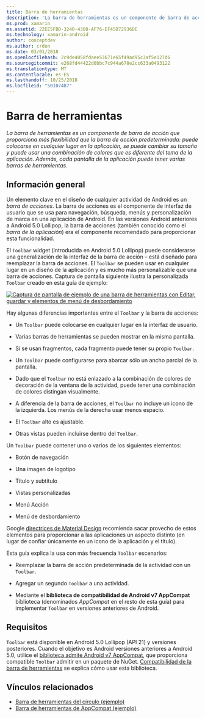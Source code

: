 ```yaml
---
title: Barra de herramientas
description: 'La barra de herramientas es un componente de barra de acción que proporciona más flexibilidad que la barra de acción predeterminada: puede colocarse en cualquier lugar en la aplicación, se puede cambiar su tamaño y puede usar una combinación de colores que es diferente del tema de la aplicación. Además, cada pantalla de la aplicación puede tener varias barras de herramientas.'
ms.prod: xamarin
ms.assetid: 22EE5FBD-3240-4308-AF76-EF45D72936DE
ms.technology: xamarin-android
author: conceptdev
ms.author: crdun
ms.date: 03/01/2018
ms.openlocfilehash: 2c9de4058fdaee53671e65f49ad95c3af5e127d6
ms.sourcegitcommit: e268fd44422d0bbc7c944a678e2cc633a0493122
ms.translationtype: MT
ms.contentlocale: es-ES
ms.lasthandoff: 10/25/2018
ms.locfileid: "50107487"
---
```

# <a name="toolbar"></a>Barra de herramientas

_La barra de herramientas es un componente de barra de acción que proporciona más flexibilidad que la barra de acción predeterminada: puede colocarse en cualquier lugar en la aplicación, se puede cambiar su tamaño y puede usar una combinación de colores que es diferente del tema de la aplicación. Además, cada pantalla de la aplicación puede tener varias barras de herramientas._

 
## <a name="overview"></a>Información general

Un elemento clave en el diseño de cualquier actividad de Android es un *barra de acciones*. La barra de acciones es el componente de interfaz de usuario que se usa para navegación, búsqueda, menús y personalización de marca en una aplicación de Android. En las versiones Android anteriores a Android 5.0 Lollipop, la barra de acciones (también conocido como el *barra de la aplicación*) era el componente recomendado para proporcionar esta funcionalidad. 

El `Toolbar` widget (introducida en Android 5.0 Lollipop) puede considerarse una generalización de la interfaz de la barra de acción &ndash; está diseñado para reemplazar la barra de acciones. El `Toolbar` se pueden usar en cualquier lugar en un diseño de la aplicación y es mucho más personalizable que una barra de acciones. Captura de pantalla siguiente ilustra la personalizada `Toolbar` creado en esta guía de ejemplo: 

[![Captura de pantalla de ejemplo de una barra de herramientas con Editar, guardar y elementos de menú de desbordamiento](images/01-toolbar-sml.png)](images/01-toolbar.png#lightbox)

Hay algunas diferencias importantes entre el `Toolbar` y la barra de acciones: 

-   Un `Toolbar` puede colocarse en cualquier lugar en la interfaz de usuario.

-   Varias barras de herramientas se pueden mostrar en la misma pantalla.

-   Si se usan fragmentos, cada fragmento puede tener su propio `Toolbar`. 

-   Un `Toolbar` puede configurarse para abarcar sólo un ancho parcial de la pantalla. 

-   Dado que el `Toolbar` no está enlazado a la combinación de colores de decoración de la ventana de la actividad, puede tener una combinación de colores distingan visualmente. 

-   A diferencia de la barra de acciones, el `Toolbar` no incluye un icono de la izquierda. Los menús de la derecha usar menos espacio. 

-   El `Toolbar` alto es ajustable. 

-   Otras vistas pueden incluirse dentro del `Toolbar`. 

Un `Toolbar` puede contener uno o varios de los siguientes elementos: 

-   Botón de navegación

-   Una imagen de logotipo

-   Título y subtítulo

-   Vistas personalizadas

-   Menú Acción

-   Menú de desbordamiento

Google [directrices de Material Design](https://material.google.com/) recomienda sacar provecho de estos elementos para proporcionar a las aplicaciones un aspecto distinto (en lugar de confiar únicamente en un icono de la aplicación y el título). 

Esta guía explica la usa con más frecuencia `Toolbar` escenarios:

-   Reemplazar la barra de acción predeterminada de la actividad con un `Toolbar`. 

-   Agregar un segundo `Toolbar` a una actividad.

-   Mediante el **biblioteca de compatibilidad de Android v7 AppCompat** biblioteca (denominados *AppCompat* en el resto de esta guía) para implementar `Toolbar` en versiones anteriores de Android. 

 
 
## <a name="requirements"></a>Requisitos

`Toolbar` está disponible en Android 5.0 Lollipop (API 21) y versiones posteriores. Cuando el objetivo es Android versiones anteriores a Android 5.0, utilice el [biblioteca admite Android v7 AppCompat](https://www.nuget.org/packages/Xamarin.Android.Support.v7.AppCompat/), que proporciona compatible `Toolbar` admitir en un paquete de NuGet. 
[Compatibilidad de la barra de herramientas](~/android/user-interface/controls/tool-bar/toolbar-compatibility.md) se explica cómo usar esta biblioteca. 




## <a name="related-links"></a>Vínculos relacionados

- [Barra de herramientas del círculo (ejemplo)](https://developer.xamarin.com/samples/monodroid/android5.0/Toolbar/)
- [Barra de herramientas de AppCompat (ejemplo)](https://developer.xamarin.com/samples/monodroid/Supportv7/AppCompat/Toolbar/)
